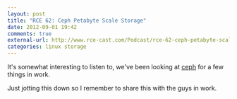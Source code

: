 ```yaml
---
layout: post
title: "RCE 62: Ceph Petabyte Scale Storage"
date: 2012-09-01 19:42
comments: true
external-url: http://www.rce-cast.com/Podcast/rce-62-ceph-petabyte-scale-storage.html
categories: linux storage
---
```


It's somewhat interesting to listen to, we've been looking at
[ceph](http://www.ceph.com/) for a few things in work.

Just jotting this down so I remember to share this with the guys in work.
